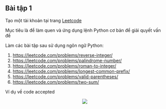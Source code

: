 ## Bài tập 1

Tạo một tài khoản tại trang <a href = "https://leetcode.com/"> Leetcode </a>

Mục tiêu là để làm quen và ứng dụng lệnh Python cơ bản để giải quyết vấn đề

Làm các bài tập sau sử dụng ngôn ngữ Python:

1. https://leetcode.com/problems/reverse-integer/
2. https://leetcode.com/problems/palindrome-number/
3. https://leetcode.com/problems/roman-to-integer/
4. https://leetcode.com/problems/longest-common-prefix/
5. https://leetcode.com/problems/valid-parentheses/
6. https://leetcode.com/problems/two-sum/

Ví dụ về code accepted

<p align = "center"> <img src = "https://github.com/hieptran1812/AI-for-ITPTIT/blob/master/Ti%E1%BB%81n%20x%E1%BB%AD%20l%C3%BD%20d%E1%BB%AF%20li%E1%BB%87u/images/leetcode.PNG"></p>
